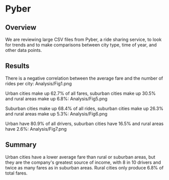 # Pyber 

## Overview

We are reviewing large CSV files from Pyber, a ride sharing service, to look for trends and to make comparisons between city type, time of year, and other data points. 


## Results

There is a negative correlation between the average fare and the number of rides per city: Analysis/Fig1.png
 
Urban cities make up 62.7% of all fares, suburban cities make up 30.5% and rural areas make up 6.8%: 
Analysis/Fig5.png

Suburban cities make up 68.4% of all rides, suburban cities make up 26.3% and rural areas make up 5.3%: 
Analysis/Fig6.png

Urban have 80.9% of all drivers, suburban cities have 16.5% and rural areas have 2.6%: 
Analysis/Fig7.png


## Summary

Urban cities have a lower average fare than rural or suburban areas, but they are the company's greatest source of income, with 8 in 10 drivers and twice as many fares as in suburban areas. Rural cities only produce 6.8% of total fares. 


